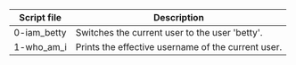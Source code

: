|Script file|Description|
|-|-|
|0-iam_betty|Switches the current user to the user 'betty'.|
|1-who_am_i|Prints the effective username of the current user.|
